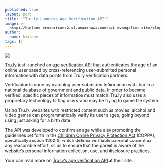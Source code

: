 ```yaml
---
published: true
layout: post
title: '"Tru.ly Launches Age Verification API"'
image: >-
  http://kinlane-productions2.s3.amazonaws.com/api-evangelist-site/blog/truly-logo.png
author:
  name: kinlane
tags: []
---
```

[![](https://kinlane-productions2.s3.amazonaws.com/api-evangelist/truly/truly-logo.png)](https://tru.ly "Tru.ly")

[Tru.ly](https://tru.ly "Tru.ly") just launched an [age verification API](https://tru.ly "Tru.ly") that authenticates the age of an online user based by cross-referencing user-submitted personal information with data points from Tru.ly verification partners.

Verification is done by matching user-submitted information with that in a national database of government and public data. In order to become verified, specific pieces of information must match. Tru.ly also uses a proprietary technology to flag users who may be trying to game the system.

Using Tru.ly, websites with restricted content such as movies, alcohol and video games can programmatically verify its user’s ages, going beyond using just asking for a birth date.

The API was developed to confirm an age while also promoting the guidelines set forth in the [Children Online Privacy Protection Act](http://www.coppa.org/coppa) (COPPA), specifically section 1302-9, which defines verifiable parental consent as any reasonable effort, so as to ensure that the parent is aware of the website’s personal information collection, use, and disclosure practices.

Your can read more on [Tru.ly’s age verification API](/admin/Blog/tru.ly/api "Tru.lys Age Verification API") at their site.